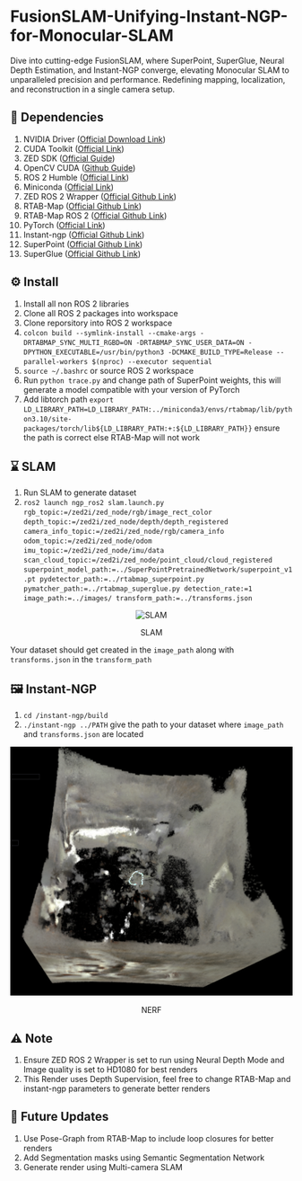 # FusionSLAM-Unifying-Instant-NGP-for-Monocular-SLAM
Dive into cutting-edge FusionSLAM, where SuperPoint, SuperGlue, Neural Depth Estimation, and Instant-NGP converge, elevating Monocular SLAM to unparalleled precision and performance. Redefining mapping, localization, and reconstruction in a single camera setup.


## 🏁 Dependencies
1) NVIDIA Driver ([Official Download Link](https://www.nvidia.com/download/index.aspx))
2) CUDA Toolkit ([Official Link](https://developer.nvidia.com/cuda-downloads))
3) ZED SDK ([Official Guide](https://www.stereolabs.com/developers/release/))
4) OpenCV CUDA ([Github Guide](https://gist.github.com/raulqf/f42c718a658cddc16f9df07ecc627be7))
5) ROS 2 Humble ([Official Link](https://docs.ros.org/en/humble/Installation.html))
6) Miniconda ([Official Link](https://docs.conda.io/en/main/miniconda.html))
7) ZED ROS 2 Wrapper ([Official Github Link](https://github.com/stereolabs/zed-ros2-wrapper))
8) RTAB-Map ([Official Github Link](https://github.com/introlab/rtabmap))
9) RTAB-Map ROS 2 ([Official Github Link](https://github.com/introlab/rtabmap_ros/tree/ros2#rtabmap_ros))
10) PyTorch ([Official Link](https://pytorch.org/))
11) Instant-ngp ([Official Github Link](https://github.com/NVlabs/instant-ngp))
12) SuperPoint ([Official Github Link](https://github.com/magicleap/SuperPointPretrainedNetwork))
13) SuperGlue ([Official Github Link](https://github.com/magicleap/SuperGluePretrainedNetwork))

## ⚙️ Install
1) Install all non ROS 2 libraries
2) Clone all ROS 2 packages into workspace
3) Clone reporsitory into ROS 2 workspace
4) `colcon build --symlink-install --cmake-args -DRTABMAP_SYNC_MULTI_RGBD=ON -DRTABMAP_SYNC_USER_DATA=ON -DPYTHON_EXECUTABLE=/usr/bin/python3 -DCMAKE_BUILD_TYPE=Release --parallel-workers $(nproc) --executor sequential`
5) `source ~/.bashrc` or source ROS 2 workspace
6) Run `python trace.py` and change path of SuperPoint weights, this will generate a model compatible with your version of PyTorch
7) Add libtorch path `export LD_LIBRARY_PATH=LD_LIBRARY_PATH:../miniconda3/envs/rtabmap/lib/python3.10/site-packages/torch/lib${LD_LIBRARY_PATH:+:${LD_LIBRARY_PATH}}` ensure the path is correct else RTAB-Map will not work

## ⌛️ SLAM
1) Run SLAM to generate dataset
2) `ros2 launch ngp_ros2 slam.launch.py rgb_topic:=/zed2i/zed_node/rgb/image_rect_color depth_topic:=/zed2i/zed_node/depth/depth_registered camera_info_topic:=/zed2i/zed_node/rgb/camera_info odom_topic:=/zed2i/zed_node/odom imu_topic:=/zed2i/zed_node/imu/data scan_cloud_topic:=/zed2i/zed_node/point_cloud/cloud_registered superpoint_model_path:=../SuperPointPretrainedNetwork/superpoint_v1.pt pydetector_path:=../rtabmap_superpoint.py pymatcher_path:=../rtabmap_superglue.py detection_rate:=1 image_path:=../images/ transform_path:=../transforms.json`

<div align="center">
    <img src="assets/slam.gif" alt="SLAM" width="700"/>
    <p>SLAM</p>
</div>

Your dataset should get created in the `image_path` along with `transforms.json` in the `transform_path`

## 🖼️ Instant-NGP
1) `cd /instant-ngp/build`
2) `./instant-ngp ../PATH` give the path to your dataset where `image_path` and `transforms.json` are located 

<div align="center">
    <img src="assets/nerf.png" alt="SLAM" width="700"/>
    <p>NERF</p>
</div>

## ⚠️ Note
1) Ensure ZED ROS 2 Wrapper is set to run using Neural Depth Mode and Image quality is set to HD1080 for best renders
2) This Render uses Depth Supervision, feel free to change RTAB-Map and instant-ngp parameters to generate better renders

## 🔮 Future Updates
1) Use Pose-Graph from RTAB-Map to include loop closures for better renders
2) Add Segmentation masks using Semantic Segmentation Network
3) Generate render using Multi-camera SLAM
